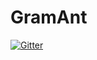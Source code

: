 # GramAnt

[![Gitter](https://badges.gitter.im/GramAntCOS/Lobby.svg)](https://gitter.im/GramAntCOS/Lobby?utm_source=badge&utm_medium=badge&utm_campaign=pr-badge&utm_content=badge)